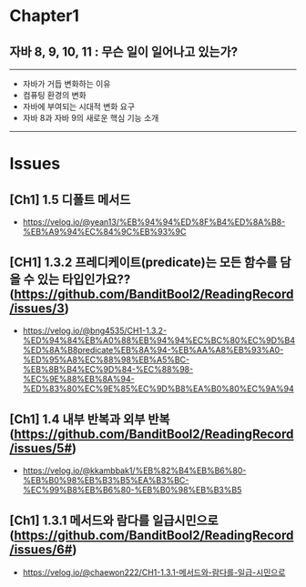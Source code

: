 # Chapter1
## 자바 8, 9, 10, 11 : 무슨 일이 일어나고 있는가?

---
- 자바가 거듭 변화하는 이유
- 컴퓨팅 환경의 변화
- 자바에 부여되는 시대적 변화 요구
- 자바 8과 자바 9의 새로운 핵심 기능 소개

---

# Issues
## [Ch1] 1.5 디폴트 메서드
- https://velog.io/@yean13/%EB%94%94%ED%8F%B4%ED%8A%B8-%EB%A9%94%EC%84%9C%EB%93%9C

## [CH1] 1.3.2 프레디케이트(predicate)는 모든 함수를 담을 수 있는 타입인가요??(https://github.com/BanditBool2/ReadingRecord/issues/3)
- https://velog.io/@bng4535/CH1-1.3.2-%ED%94%84%EB%A0%88%EB%94%94%EC%BC%80%EC%9D%B4%ED%8A%B8predicate%EB%8A%94-%EB%AA%A8%EB%93%A0-%ED%95%A8%EC%88%98%EB%A5%BC-%EB%8B%B4%EC%9D%84-%EC%88%98-%EC%9E%88%EB%8A%94-%ED%83%80%EC%9E%85%EC%9D%B8%EA%B0%80%EC%9A%94

## [Ch1] 1.4 내부 반복과 외부 반복(https://github.com/BanditBool2/ReadingRecord/issues/5#)
- https://velog.io/@kkambbak1/%EB%82%B4%EB%B6%80-%EB%B0%98%EB%B3%B5%EA%B3%BC-%EC%99%B8%EB%B6%80-%EB%B0%98%EB%B3%B5

## [Ch1] 1.3.1 메서드와 람다를 일급시민으로 (https://github.com/BanditBool2/ReadingRecord/issues/6#)
- https://velog.io/@chaewon222/CH1-1.3.1-메서드와-람다를-일급-시민으로
